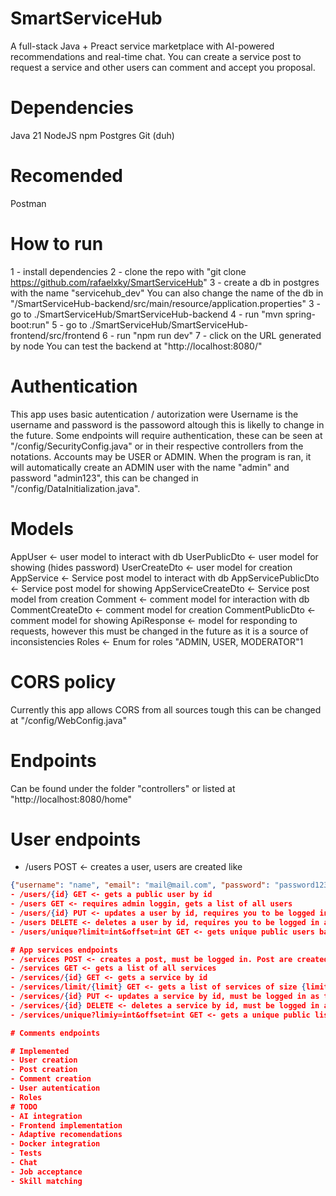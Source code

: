 # SmartServiceHub
A full-stack Java + Preact service marketplace with AI-powered recommendations and real-time chat.
You can create a service post to request a service and other users can comment and accept you proposal. 

# Dependencies 
Java 21
NodeJS
npm
Postgres
Git (duh)

# Recomended
Postman

# How to run
1 - install dependencies
2 - clone the repo with "git clone https://github.com/rafaelxky/SmartServiceHub"
3 - create a db in postgres with the name "servicehub_dev" 
You can also change the name of the db in "/SmartServiceHub-backend/src/main/resource/application.properties" 
3 - go to ./SmartServiceHub/SmartServiceHub-backend
4 - run "mvn spring-boot:run"
5 - go to ./SmartServiceHub/SmartServiceHub-frontend/src/frontend
6 - run "npm run dev"
7 - click on the URL generated by node
You can test the backend at "http://localhost:8080/"

# Authentication
This app uses basic autentication / autorization were Username is the username and password is the passoword altough this is likelly to change in the future.
Some endpoints will require authentication, these can be seen at "/config/SecurityConfig.java" or in their respective controllers from the notations.
Accounts may be USER or ADMIN.
When the program is ran, it will automatically create an ADMIN user with the name "admin" and password "admin123", this can be changed in "/config/DataInitialization.java".

# Models
AppUser <- user model to interact with db 
UserPublicDto <- user model for showing (hides password)
UserCreateDto <- user model for creation
AppService <- Service post model to interact with db
AppServicePublicDto <- Service post model for showing 
AppServiceCreateDto <- Service post model from creation
Comment <- comment model for interaction with db
CommentCreateDto <- comment model for creation
CommentPublicDto <- comment model for showing
ApiResponse <- model for responding to requests, however this must be changed in the future as it is a source of inconsistencies
Roles <- Enum for roles "ADMIN, USER, MODERATOR"1

# CORS policy
Currently this app allows CORS from all sources tough this can be changed at "/config/WebConfig.java"

# Endpoints
Can be found under the folder "controllers" or listed at "http://localhost:8080/home"

# User endpoints
- /users POST <- creates a user, users are created like 
```JSON 
{"username": "name", "email": "mail@mail.com", "password": "password123"} ```
- /users/{id} GET <- gets a public user by id 
- /users GET <- requires admin loggin, gets a list of all users
- /users/{id} PUT <- updates a user by id, requires you to be logged in as the user you are trying to update, syntax is similar to POST
- /users DELETE <- deletes a user by id, requires you to be logged in as the user you are trying to delete
- /users/unique?limit=int&offset=int GET <- gets unique public users based on a limit and offset 

# App services endpoints
- /services POST <- creates a post, must be logged in. Post are created like "{"title": "title", "content": "Stuffs"}" 
- /services GET <- gets a list of all services 
- /services/{id} GET <- gets a service by id
- /services/limit/{limit} GET <- gets a list of services of size {limit}
- /services/{id} PUT <- updates a service by id, must be logged in as the user who created the post
- /services/{id} DELETE <- deletes a service by id, must be logged in as the user who created the service
- /services/unique?limiy=int&offset=int GET <- gets a unique public list of services based on limit and offset

# Comments endpoints

# Implemented
- User creation
- Post creation
- Comment creation
- User autentication
- Roles
# TODO
- AI integration
- Frontend implementation
- Adaptive recomendations
- Docker integration
- Tests
- Chat
- Job acceptance
- Skill matching
